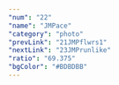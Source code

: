 ```yaml
---
"num": "22"
"name": "JMPace"
"category": "photo"
"prevLink": "21JMPflwrs1"
"nextLink": "23JMPrunlike"
"ratio": "69.375"
"bgColor": "#BDBDBB"
---
```

